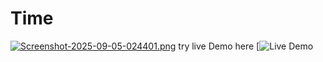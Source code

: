 # Time
[![Screenshot-2025-09-05-024401.png](https://i.postimg.cc/W4FknzCZ/Screenshot-2025-09-05-024401.png)](https://postimg.cc/GBRt3Lc3)
try live Demo here
[![Live Demo](https://manar-mohamed348.github.io/Timer/)
